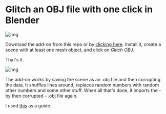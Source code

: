 # Glitch an OBJ file with one click in Blender

![img](https://github.com/hanswillem/Blender_Add-on_Glitch_OBJ/blob/master/example_img.png)

Download the add-on from this repo or by [clicking here](https://www.dropbox.com/s/zp6sd58ga81afce/add-on_glitch_obj.zip?dl=1&m=). Install it, create a scene with at least one mesh object, and click on *Glitch OBJ*. 

That's it.

![img](https://github.com/hanswillem/Blender_Add-on_Glitch_OBJ/blob/master/messing_with_obj.png)

The add-on works by saving the scene as an .obj file and then corrupting the data. It shuffles lines around, replaces random numbers with random other numbers and some other stuff. When all that's done, it imports the - by then corrupted - .obj file again.

I used [this](http://www.srcxor.org/blog/3d-glitching/) as a guide.
